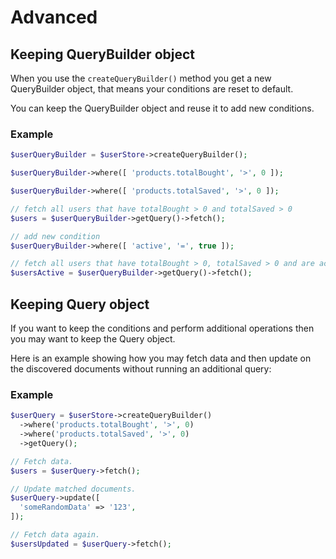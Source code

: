 <!--METADATA
{
    "title": "Advanced",
    "url": "advanced",
    "icon": "flame"
}
!METADATA-->

# Advanced

## Keeping QueryBuilder object

When you use the `createQueryBuilder()` method you get a new QueryBuilder object, that means your conditions are reset to default.

You can keep the QueryBuilder object and reuse it to add new conditions.

### Example

```php
$userQueryBuilder = $userStore->createQueryBuilder();

$userQueryBuilder->where([ 'products.totalBought', '>', 0 ]);

$userQueryBuilder->where([ 'products.totalSaved', '>', 0 ]);

// fetch all users that have totalBought > 0 and totalSaved > 0
$users = $userQueryBuilder->getQuery()->fetch();

// add new condition
$userQueryBuilder->where([ 'active', '=', true ]);

// fetch all users that have totalBought > 0, totalSaved > 0 and are active
$usersActive = $userQueryBuilder->getQuery()->fetch();
```

## Keeping Query object

If you want to keep the conditions and perform additional operations then you may want to keep the Query object.

Here is an example showing how you may fetch data and then update on the discovered documents without running an additional query:

### Example

```php
$userQuery = $userStore->createQueryBuilder()
  ->where('products.totalBought', '>', 0)
  ->where('products.totalSaved', '>', 0)
  ->getQuery();

// Fetch data.
$users = $userQuery->fetch();

// Update matched documents.
$userQuery->update([
  'someRandomData' => '123',
]);

// Fetch data again.
$usersUpdated = $userQuery->fetch();
```